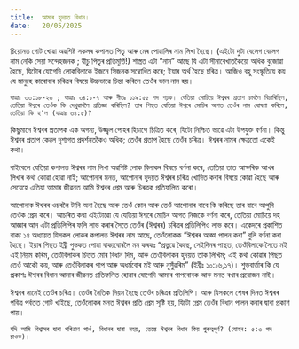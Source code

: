 ```yaml
---
title:  আমাৰ হৃদয়ত বিধান।
date:   20/05/2025
---
```


চিয়োনত গোট খোৱা অৱশিষ্ট সকলৰ কপালত পিতৃ আৰু মেৰ পোৱালিৰ নাম লিখা হৈছে। (এইটো দুটা বেলেগ বেলেগ নাম নেকি সেয়া সন্দেহজনক ; যীচু পিতৃৰ প্ৰতিমূৰ্ত্তি!) শাস্ত্ৰত এটা “নাম” আছে যি এটা সীমাৰেখাতকৈয়ো অধিক বুজোৱা হৈছে, যিটোৰ যোগেদি লোকবিলাকে ইজনে সিজনক সম্বোধিত কৰে; ইয়াৰ অৰ্থ হৈছে চৰিত্ৰ। আজিও বহু সংস্কৃতিয়ে কয় যে মানুহে কাৰোবাৰ চৰিত্ৰৰ বিষয়ে উচ্চভাৱে চিন্তা কৰিলে তেওঁৰ ভাল নাম হয়।

`যাত্রাঃ ৩৩:১৮-২৩ ; যাত্ৰাঃ ৩৪:১-৭ আৰু গীতঃ ১১৯:৫৫ পদ পঢ়ক। যেতিয়া মোচিয়ে ঈশ্বৰৰ প্ৰতাপ চাবলৈ বিচাৰিছিল, তেতিয়া ঈশ্বৰে তেওঁক কি দেখুৱাবলৈ প্ৰতিজ্ঞা কৰিছিল? তাৰ পিছত যেতিয়া ঈশ্বৰে মোচিৰ আগত তেওঁৰ নাম ঘোষণা কৰিলে, তেতিয়া কি হ’ল (যাত্রাঃ ৩৪:৫)?`

কিছুমানে ঈশ্বৰৰ প্ৰতাপক এক অগম্য, উজ্জ্বল পোহৰ হিচাপে চিত্ৰিত কৰে, যিটো নিশ্চিত ভাৱে এটা উপযুক্ত বর্ণনা। কিন্তু ঈশ্বৰৰ প্ৰতাপ কেৱল দৃশ্যগত প্রদর্শনতকৈও অধিক; তেওঁৰ প্ৰতাপ হৈছে তেওঁৰ চৰিত্ৰ। ঈশ্বৰৰ নামৰ ক্ষেত্ৰতো একেই কথা।

বাইবেলে যেতিয়া কপালত ঈশ্বৰৰ নাম লিখা অৱশিষ্ট লোক বিলাকৰ বিষয়ে বৰ্ণনা কৰে, তেতিয়া তাত আক্ষৰিক আখৰ লিখাৰ কথা কোৱা হোৱা নাই; আপোনাৰ মনত, আপোনাৰ হৃদয়ত ঈশ্বৰৰ চৰিত্ৰ খোদিত কৰাৰ বিষয়ে কোৱা হৈছে আৰু সেয়েহে এতিয়া আমাৰ জীৱনত আমি ঈশ্বৰৰ প্ৰেম আৰু চিৰত্ৰক প্ৰতিফলিত কৰো।

আপোনাক ঈশ্বৰৰ ওচৰলৈ টানি অনা হৈছে আৰু তেওঁ কোন আৰু তেওঁ আপোনাৰ বাবে কি কৰিছে তাৰ বাবে আপুনি তেওঁক প্ৰেম কৰে। আচৰিত কথা এইটোৱো যে যেতিয়া ঈশ্বৰে মোচিৰ আগত নিজকে বর্ণনা কৰে, তেতিয়া মোচিয়ে দহ আজ্ঞাৰ আন এটা প্ৰতিলিপিৰ ফলি লাভ কৰাৰ সৈতে তেওঁৰ (ঈশ্বৰৰ) চৰিত্ৰৰ প্ৰতিলিপিও লাভ কৰে। একেদৰে প্ৰকাশিত বাক্য ১৪ অধ্যায়ত যিসকল লোকৰ কপালত ঈশ্বৰৰ নাম আছে, তেওঁলোকক “ঈশ্বৰৰ আজ্ঞা পালন কৰা” বুলি বৰ্ণনা কৰা হৈছে। ইয়াৰ পিছত ইব্ৰী পুস্তকত পোৱা বাক্যবোৰলৈ মন কৰকঃ “প্ৰভুৱে কৈছে, সেইদিনৰ পাছত, তেওঁবিলাকে সৈতে মই এই নিয়ম কৰিম, তেওঁবিলাকৰ চিত্তত মোৰ বিধান দিম, আৰু তেওঁবিলাকৰ হৃদয়ত তাক লিখিম; এই কথা কোৱাৰ পিছত তেওঁ আকৌ কয়, আৰু তেওঁবিলাকৰ পাপ আৰু অধৰ্মবোৰ মই আৰু নুসুঁৱৰিম” (ইব্ৰীঃ ১০:১৬,১৭)। শুভবাৰ্ত্তাৰ কি যে প্রকাশঃ ঈশ্বৰৰ বিধান আমাৰ জীৱনত প্ৰতিফলিত হোৱাৰ যোগেদি আমাৰ পাপবোৰক আৰু মনত ৰখাৰ প্ৰয়োজন নাই।

ঈশ্বৰৰ নামেই তেওঁৰ চৰিত্ৰ। তেওঁৰ নৈতিক নিয়ম হৈছে তেওঁৰ চৰিত্ৰৰ প্রতিলিপি। আৰু যিসকলে শেষৰ দিনত ঈশ্বৰৰ পবিত্ৰ পৰ্বতত গোট খাইছে, তেওঁলোকৰ মনত ঈশ্বৰৰ প্ৰতি প্ৰেম সৃষ্টি হয়, যিটো প্ৰেম তেওঁৰ বিধান পালন কৰাৰ দ্বাৰা প্ৰকাশ পায়।

`যদি আমি বিশ্বাসৰ দ্বাৰা পৰিত্ৰাণ পাওঁ, বিধানৰ দ্বাৰা নহয়, তেন্তে ঈশ্বৰৰ বিধান কিয় গুৰুত্বপূৰ্ণ? (যোহন: ৫:৩ পদ চাওক)।`